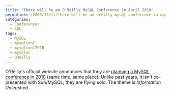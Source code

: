 ```yaml
---
title: "There will be an O'Reilly MySQL Conference in April 2010"
permalink: /2009/12/11/there-will-be-an-oreilly-mysql-conference-in-april-2010/
categories:
  - Conferences
  - SQL
tags:
  - MySQL
  - mysqlconf
  - mysqlconf2010
  - mysqluc
  - OReilly
---
```

O'Reilly's official website announces that they are [planning a MySQL conference in 2010][1] (same time, same place). Unlike past years, it isn't co-presented with Sun/MySQL; they are flying solo. The theme is *Information Unleashed.*

 [1]: http://en.oreilly.com/mysql/
